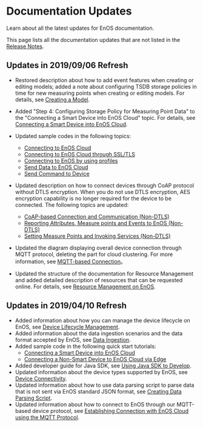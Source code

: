 # Documentation Updates

Learn about all the latest updates for EnOS documentation.

This page lists all the documentation updates that are not listed in the [Release Notes](releasenotes/index).

## Updates in 2019/09/06 Refresh

- Restored description about how to add event features when creating or editing models; added a note about configuring TSDB storage policies in time for new measuring points when creating or editing models. For details, see [Creating a Model](/docs/device-connection/en/latest/howto/model/creating_model).

- Added "Step 4: Configuring Storage Policy for Measuring Point Data" to the "Connecting a Smart Device into EnOS Cloud" topic. For details, see [Connecting a Smart Device into EnOS Cloud](/docs/device-connection/en/latest/quickstart/gettingstarted_device_connection.html#step-4-configuring-storage-policy-for-measuring-point-data).

- Updated sample codes in the following topics:

  - [Connecting to EnOS Cloud](/docs/device-connection/en/latest/howto/device/develop/java/connect)
  - [Connecting to EnOS Cloud through SSL/TLS](/docs/device-connection/en/latest/howto/device/develop/java/connect_ssl)
  - [Connecting to EnOS by using profiles](/docs/device-connection/en/latest/howto/device/develop/java/connect_viaprofile)
  - [Send Data to EnOS Cloud](/docs/device-connection/en/latest/howto/device/develop/java/post_data_to_cloud)
  - [Send Command to Device](/docs/device-connection/en/latest/howto/device/develop/java/send_command_to_device)

- Updated description on how to connect devices through CoAP protocol without DTLS encryption. When you do not use DTLS encryption, AES encryption capability is no longer required for the device to be connected. The following topics are updated: 

  - [CoAP-based Connection and Communication (Non-DTLS)](/docs/device-connection/en/latest/reference/coap/coap_non_dtls/connection_non_dtls)
  - [Reporting Attributes, Measure points and Events to EnOS (Non-DTLS)](/docs/device-connection/en/latest/reference/coap/coap_non_dtls/reporting_data_non_dtls)
  - [Setting Measure Points and Invoking Services (Non-DTLS)](/docs/device-connection/en/latest/reference/coap/coap_non_dtls/invoking_service_setting_measure_point_non_dtls)

- Updated the diagram displaying overall device connection through MQTT protocol, deleting the part for cloud clustering. For more information, see [MQTT-based Connection](/docs/device-connection/en/latest/learn/message_flow)。

- Updated the structure of the documentation for Resource Management and added detailed description of resources that can be requested online. For details, see [Resource Management on EnOS](/docs/enos/en/latest/resourcemanagement/overview.html).

## Updates in 2019/04/10 Refresh

- Added information about how you can manage the device lifecycle on EnOS, see [Device Lifecycle Management](/docs/device-connection/en/latest/learn/device_lifecycle_management).
- Added information about the data ingestion scenarios and the data format accepted by EnOS, see [Data Ingestion](/docs/device-connection/en/latest/learn/ingestion/index).
- Added sample code in the following quick start tutorials:
  - [Connecting a Smart Device into EnOS Cloud](/docs/device-connection/en/latest/quickstart/gettingstarted_device_connection)
  - [Connecting a Non-Smart Device to EnOS Cloud via Edge](/docs/device-connection/en/latest/quickstart/gettingstarted_edge_connection)
- Added developer guide for Java SDK, see [Using Java SDK to Develop](/docs/device-connection/en/latest/howto/device/develop/java/index).
- Updated information about the device types supported by EnOS, see [Device Connectivity](/docs/device-connection/en/latest/learn/connection_scenarios).
- Updated information about how to use data parsing script to parse data that is not sent via EnOS standard JSON format, see [Creating Data Parsing Script](/docs/device-connection/en/latest/howto/device/manage/creating_data_parsing_script).
- Updated information about how to connect to EnOS through our MQTT-based device protocol, see [Establishing Connection with EnOS Cloud using the MQTT Protocol](/docs/device-connection/en/latest/reference/mqtt/nonsdk_login).
